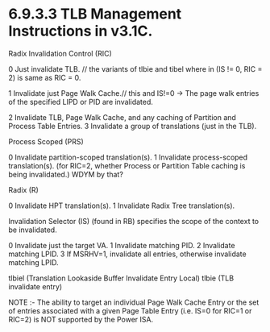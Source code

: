 
# 6.9.3.3 TLB Management Instructions in v3.1C.

Radix Invalidation Control (RIC) 

0 Just invalidate TLB. // the variants of tlbie and tibel where in (IS != 0, RIC = 2) is same as RIC = 0.

1 Invalidate just Page Walk Cache.// this and IS!=0 -> The page walk entries of the specified LIPD or PID are invalidated.

2 Invalidate TLB, Page Walk Cache, and any caching
of Partition and Process Table Entries.
3 Invalidate a group of translations (just in the TLB).

Process Scoped (PRS)

0 Invalidate partition-scoped translation(s).
1 Invalidate process-scoped translation(s).
(for RIC=2, whether Process or Partition Table
caching is being invalidated.) WDYM by that? 

Radix (R)

0 Invalidate HPT translation(s).
1 Invalidate Radix Tree translation(s).

Invalidation Selector (IS) (found in RB) specifies the scope
of the context to be invalidated.

0 Invalidate just the target VA.
1 Invalidate matching PID.
2 Invalidate matching LPID.
3 If MSRHV=1, invalidate all entries, otherwise invalidate matching LPID.


tlbiel (Translation Lookaside Buffer Invalidate Entry Local)
tlbie (TLB invalidate entry)


NOTE :- The ability to target an individual Page Walk
Cache Entry or the set of entries associated with a given
Page Table Entry (i.e. IS=0 for RIC=1 or RIC=2) is NOT
supported by the Power ISA.
